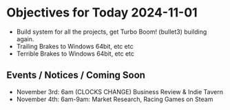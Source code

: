 # Objectives for Today 2024-11-01

- Build system for all the projects, get Turbo Boom! (bullet3) building again.
- Trailing Brakes to Windows 64bit, etc etc
- Terrible Brakes to Windows 64bit, etc etc

## Events / Notices / Coming Soon

- November 3rd: 6am (CLOCKS CHANGE) Business Review & Indie Tavern
- November 4th: 6am-9am: Market Research, Racing Games on Steam
